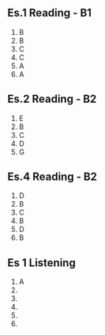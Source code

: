 ## Es.1 Reading - B1

1. B
2. B
3. C
4. C
5. A 
6. A

## Es.2 Reading - B2
1. E
2. B
3. C
4. D
5. G

## Es.4 Reading - B2	

1. D
2. B
3. C 
4. B 
5. D
6. B


## Es 1 Listening
1. A
2. 
3.  
4.  
5.  
6.  

<!--stackedit_data:
eyJoaXN0b3J5IjpbLTQ3ODM1OTY2MiwtNDU5Mzg4MzM0LC03OT
UxNTA0NTYsNTUzNDYzNDgyLC0xMTYxMTExMzg2LC02MDA5Mzkx
MzEsLTk4ODE5ODI0Myw3OTM3OTI2MDRdfQ==
-->